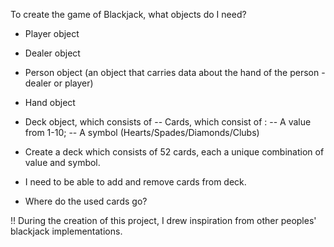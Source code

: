 To create the game of Blackjack, what objects do I need?

- Player object
- Dealer object
- Person object (an object that carries data about the hand of the person - dealer or player)
- Hand object

- Deck object, which consists of
-- Cards, which consist of :
  -- A value from 1-10;
  -- A symbol (Hearts/Spades/Diamonds/Clubs)

- Create a deck which consists of 52 cards, each a unique combination of value and symbol.
- I need to be able to add and remove cards from deck.
- Where do the used cards go?  

!! During the creation of this project, I drew inspiration from other peoples' blackjack implementations. 
